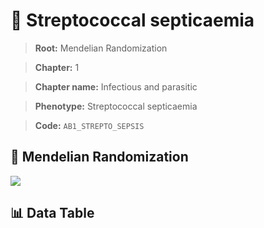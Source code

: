 # 🧪 Streptococcal septicaemia

> **Root:** Mendelian Randomization

> **Chapter:** 1  

> **Chapter name:** Infectious and parasitic

> **Phenotype:** Streptococcal septicaemia  

> **Code:** `AB1_STREPTO_SEPSIS`

## 🧬 Mendelian Randomization  

<img src="/MR/Figures/Forward/AB1_STREPTO_SEPSIS.png"/>

## 📊 Data Table

<CsvTableMRF src="/MR/Data/Forward/AB1_STREPTO_SEPSIS.csv"/>
